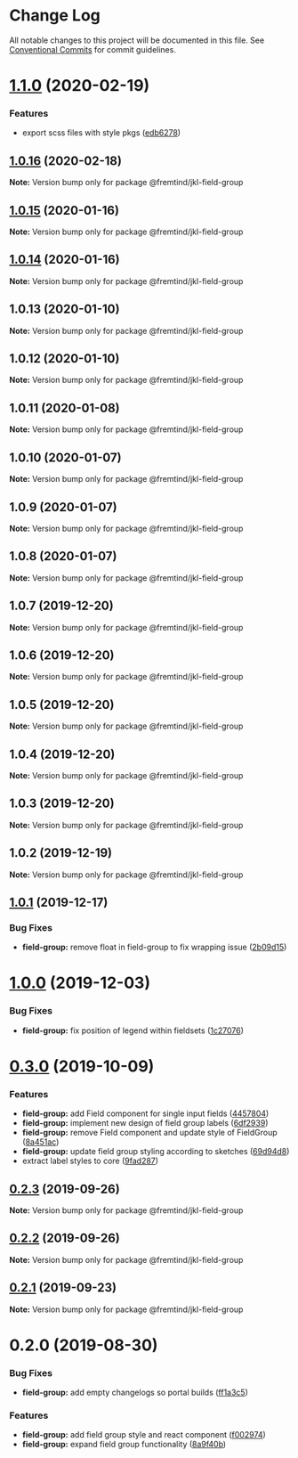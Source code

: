# Change Log

All notable changes to this project will be documented in this file.
See [Conventional Commits](https://conventionalcommits.org) for commit guidelines.

# [1.1.0](https://github.com/fremtind/jokul/compare/@fremtind/jkl-field-group@1.0.16...@fremtind/jkl-field-group@1.1.0) (2020-02-19)


### Features

* export scss files with style pkgs ([edb6278](https://github.com/fremtind/jokul/commit/edb627838075d3d613ae78b6aae765c81067ba6a))





## [1.0.16](https://github.com/fremtind/jokul/compare/@fremtind/jkl-field-group@1.0.15...@fremtind/jkl-field-group@1.0.16) (2020-02-18)

**Note:** Version bump only for package @fremtind/jkl-field-group





## [1.0.15](https://github.com/fremtind/jokul/compare/@fremtind/jkl-field-group@1.0.14...@fremtind/jkl-field-group@1.0.15) (2020-01-16)

**Note:** Version bump only for package @fremtind/jkl-field-group





## [1.0.14](https://github.com/fremtind/jokul/compare/@fremtind/jkl-field-group@1.0.4...@fremtind/jkl-field-group@1.0.14) (2020-01-16)

**Note:** Version bump only for package @fremtind/jkl-field-group





## 1.0.13 (2020-01-10)

**Note:** Version bump only for package @fremtind/jkl-field-group





## 1.0.12 (2020-01-10)

**Note:** Version bump only for package @fremtind/jkl-field-group





## 1.0.11 (2020-01-08)

**Note:** Version bump only for package @fremtind/jkl-field-group





## 1.0.10 (2020-01-07)

**Note:** Version bump only for package @fremtind/jkl-field-group





## 1.0.9 (2020-01-07)

**Note:** Version bump only for package @fremtind/jkl-field-group





## 1.0.8 (2020-01-07)

**Note:** Version bump only for package @fremtind/jkl-field-group





## 1.0.7 (2019-12-20)

**Note:** Version bump only for package @fremtind/jkl-field-group





## 1.0.6 (2019-12-20)

**Note:** Version bump only for package @fremtind/jkl-field-group





## 1.0.5 (2019-12-20)

**Note:** Version bump only for package @fremtind/jkl-field-group





## 1.0.4 (2019-12-20)

**Note:** Version bump only for package @fremtind/jkl-field-group





## 1.0.3 (2019-12-20)

**Note:** Version bump only for package @fremtind/jkl-field-group

## 1.0.2 (2019-12-19)

**Note:** Version bump only for package @fremtind/jkl-field-group

## [1.0.1](https://github.com/fremtind/jokul/compare/@fremtind/jkl-field-group@1.0.0...@fremtind/jkl-field-group@1.0.1) (2019-12-17)

### Bug Fixes

-   **field-group:** remove float in field-group to fix wrapping issue ([2b09d15](https://github.com/fremtind/jokul/commit/2b09d1554bd35ca9dcc17154cb332d8d4aedb59e))

# [1.0.0](https://github.com/fremtind/jokul/compare/@fremtind/jkl-field-group@0.3.0...@fremtind/jkl-field-group@1.0.0) (2019-12-03)

### Bug Fixes

-   **field-group:** fix position of legend within fieldsets ([1c27076](https://github.com/fremtind/jokul/commit/1c2707658a9fd3eaef75f3635edc98e180cb13a7))

# [0.3.0](https://github.com/fremtind/jokul/compare/@fremtind/jkl-field-group@0.2.3...@fremtind/jkl-field-group@0.3.0) (2019-10-09)

### Features

-   **field-group:** add Field component for single input fields ([4457804](https://github.com/fremtind/jokul/commit/4457804))
-   **field-group:** implement new design of field group labels ([6df2939](https://github.com/fremtind/jokul/commit/6df2939))
-   **field-group:** remove Field component and update style of FieldGroup ([8a451ac](https://github.com/fremtind/jokul/commit/8a451ac))
-   **field-group:** update field group styling according to sketches ([69d94d8](https://github.com/fremtind/jokul/commit/69d94d8))
-   extract label styles to core ([9fad287](https://github.com/fremtind/jokul/commit/9fad287))

## [0.2.3](https://github.com/fremtind/jokul/compare/@fremtind/jkl-field-group@0.2.2...@fremtind/jkl-field-group@0.2.3) (2019-09-26)

**Note:** Version bump only for package @fremtind/jkl-field-group

## [0.2.2](https://github.com/fremtind/jokul/compare/@fremtind/jkl-field-group@0.2.1...@fremtind/jkl-field-group@0.2.2) (2019-09-26)

**Note:** Version bump only for package @fremtind/jkl-field-group

## [0.2.1](https://github.com/fremtind/jokul/compare/@fremtind/jkl-field-group@0.2.0...@fremtind/jkl-field-group@0.2.1) (2019-09-23)

**Note:** Version bump only for package @fremtind/jkl-field-group

# 0.2.0 (2019-08-30)

### Bug Fixes

-   **field-group:** add empty changelogs so portal builds ([ff1a3c5](https://github.com/fremtind/jokul/commit/ff1a3c5))

### Features

-   **field-group:** add field group style and react component ([f002974](https://github.com/fremtind/jokul/commit/f002974))
-   **field-group:** expand field group functionality ([8a9f40b](https://github.com/fremtind/jokul/commit/8a9f40b))
